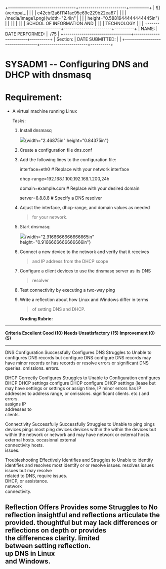 +----------------------------------+------------------------+----------+
| ![](vertopal_                    |                        |          |
| e42cbf2a6f1141ac95e69c229b22ea87 |                        |          |
| /media/image1.png){width="2.4in" |                        |          |
| height="0.5881944444444445in"}   |                        |          |
|                                  |                        |          |
| SCHOOL OF INFORMATION AND        |                        |          |
| TECHNOLOGY                       |                        |          |
+----------------------------------+------------------------+----------+
| NAME:                            | DATE PERFORMED:        |  /75     |
+----------------------------------+------------------------+----------+
| Section:                         | DATE SUBMITTED:        |          |
+----------------------------------+------------------------+----------+

# SYSADM1 -- Configuring DNS and DHCP with dnsmasq

# Requirement: 

-   A virtual machine running Linux

    Tasks:

    1.  Install dnsmasq

        ![](vertopal_e42cbf2a6f1141ac95e69c229b22ea87/media/image2.png){width="2.46875in"
        height="0.84375in"}

    2.  Create a configuration file dns.conf

    3.  Add the following lines to the configuration file:

        interface=eth0 \# Replace with your network interface

        dhcp-range=192.168.1.100,192.168.1.200,24h

        domain=example.com \# Replace with your desired domain

        server=8.8.8.8 \# Specify a DNS resolver

    4.  Adjust the interface, dhcp-range, and domain values as needed
        > for your network.

    5.  Start dnsmasq

        ![](vertopal_e42cbf2a6f1141ac95e69c229b22ea87/media/image3.png){width="2.9166666666666665in"
        height="0.9166666666666666in"}

    6.  Connect a new device to the network and verify that it receives
        > and IP address from the DHCP scope

    7.  Configure a client devices to use the dnsmasq server as its DNS
        > resolver

    8.  Test connectivity by executing a two-way ping

    9.  Write a reflection about how Linux and Windows differ in terms
        > of setting DNS and DHCP.

        **Grading Rubric:**

  ----------------------------------------------------------------------------------
  **Criteria**      **Excellent     **Good (10)**  **Needs        **Unsatisfactory
                    (15)**                         Improvement    (0)**
                                                   (5)**          
  ----------------- --------------- -------------- -------------- ------------------
  DNS Configuration Successfully    Configures DNS Struggles to   Unable to
                    configures DNS  records but    configure DNS  configure DNS
                    records         may have minor records or has records or resolve
                                    errors or      significant    DNS queries.
                                    omissions.     errors.        

  DHCP              Correctly       Configures     Struggles to   Unable to
  Configuration     configures DHCP DHCP settings  configure DHCP configure DHCP
                    settings (lease but may have   settings or    settings or assign
                    time, IP        minor errors   has            IP addresses to
                    address range,  or omissions.  significant    clients.
                    etc.) and                      errors.        
                    assigns IP                                    
                    addresses to                                  
                    clients.                                      

  Connectivity      Successfully    Successfully   Struggles to   Unable to ping
                    pings devices   pings most     ping devices   devices within the
                    within the      devices but    within the     network or
                    network and     may have       network or     external hosts.
                    external hosts. occasional     external       
                                    connectivity   hosts.         
                                    issues.                       

  Troubleshooting   Effectively     Identifies and Struggles to   Unable to identify
                    identifies and  resolves most  identify or    or resolve issues.
                    resolves issues issues but may resolve        
                    related to DNS, require        issues.        
                    DHCP, or        assistance.                   
                    network                                       
                    connectivity.                                 

  Reflection        Offers          Provides some  Struggles to   No reflection
                    insightful and  reflections    articulate the provided.
                    thoughtful      but may lack   differences or 
                    reflections on  depth or       provides       
                    the differences clarity.       limited        
                    between setting                reflection.    
                    up DNS in Linux                               
                    and Windows.                                  
  ----------------------------------------------------------------------------------
